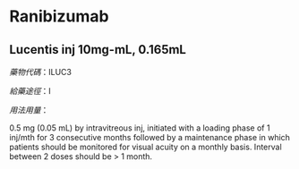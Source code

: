 # Ranibizumab

## Lucentis inj 10mg-mL, 0.165mL

*藥物代碼*：ILUC3

*給藥途徑*：I

*用法用量*：

0.5 mg (0.05 mL) by intravitreous inj, initiated with a loading phase of 1 inj/mth for 3 consecutive months followed by a maintenance phase in which patients should be monitored for visual acuity on a monthly basis. Interval between 2 doses should be > 1 month.

